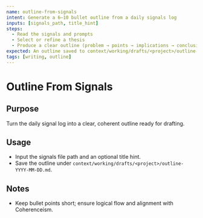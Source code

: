 ```yaml
---
name: outline-from-signals
intent: Generate a 6–10 bullet outline from a daily signals log
inputs: [signals_path, title_hint]
steps:
  - Read the signals and prompts
  - Select or refine a thesis
  - Produce a clear outline (problem → points → implications → conclusion)
expected: An outline saved to context/working/drafts/<project>/outline-YYYY-MM-DD.md
tags: [writing, outline]
---
```


# Outline From Signals

## Purpose
Turn the daily signal log into a clear, coherent outline ready for drafting.

## Usage
- Input the signals file path and an optional title hint.
- Save the outline under `context/working/drafts/<project>/outline-YYYY-MM-DD.md`.

## Notes
- Keep bullet points short; ensure logical flow and alignment with Coherenceism.

